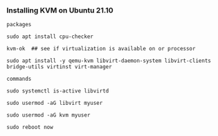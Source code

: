 ### Installing KVM on Ubuntu 21.10


```packages```

````
sudo apt install cpu-checker

kvm-ok  ## see if virtualization is available on or processor

sudo apt install -y qemu-kvm libvirt-daemon-system libvirt-clients bridge-utils virtinst virt-manager

````


```commands```

````
sudo systemctl is-active libvirtd

sudo usermod -aG libvirt myuser

sudo usermod -aG kvm myuser

sudo reboot now
````
